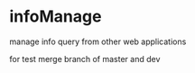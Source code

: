 # infoManage
manage info query from other web applications


for test merge branch of master  and dev


